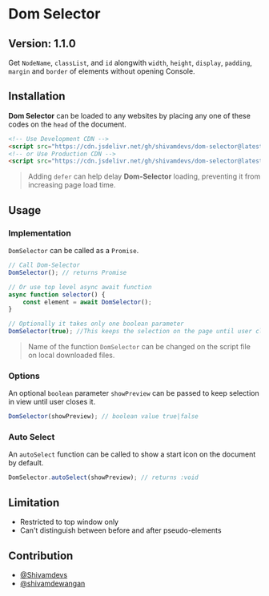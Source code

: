 # Dom Selector

## Version: 1.1.0

Get `NodeName`, `classList`, and `id` alongwith `width`, `height`, `display`, `padding`, `margin` and `border` of elements without opening Console.

## Installation

**Dom Selector** can be loaded to any websites by placing any one of these codes on the `head` of the document.

```html
<!-- Use Development CDN -->
<script src="https://cdn.jsdelivr.net/gh/shivamdevs/dom-selector@latest/selector.js" defer></script>
<!-- or Use Production CDN -->
<script src="https://cdn.jsdelivr.net/gh/shivamdevs/dom-selector@latest/selector.min.js" defer></script>
```

> Adding `defer` can help delay **Dom-Selector** loading, preventing it from increasing page load time.

## Usage

### Implementation

`DomSelector` can be called as a `Promise`.

```javascript
// Call Dom-Selector
DomSelector(); // returns Promise

// Or use top level async await function
async function selector() {
    const element = await DomSelector();
}

// Optionally it takes only one boolean parameter
DomSelector(true); //This keeps the selection on the page until user closes it.
```

> Name of the function `DomSelector` can be changed on the script file on local downloaded files.

### Options

An optional `boolean` parameter `showPreview` can be passed to keep selection in view until user closes it.

```javascript
DomSelector(showPreview); // boolean value true|false
```

### Auto Select

An `autoSelect` function can be called to show a start icon on the document by default.

```javascript
DomSelector.autoSelect(showPreview); // returns :void
```

## Limitation

* Restricted to top window only
* Can't distinguish between before and after pseudo-elements

## Contribution

* [@Shivamdevs](https://github.com/shivamdevs)
* [@shivamdewangan](https://github.com/shivamdewangan)
